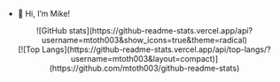 - 👋 Hi, I’m Mike!
<p align='center'>
![GitHub stats](https://github-readme-stats.vercel.app/api?username=mtoth003&show_icons=true&theme=radical)
</br>
[![Top Langs](https://github-readme-stats.vercel.app/api/top-langs/?username=mtoth003&layout=compact)](https://github.com/mtoth003/github-readme-stats)
</p>

<!---
mtoth003/mtoth003 is a ✨ special ✨ repository because its `README.md` (this file) appears on your GitHub profile.
You can click the Preview link to take a look at your changes.
--->
